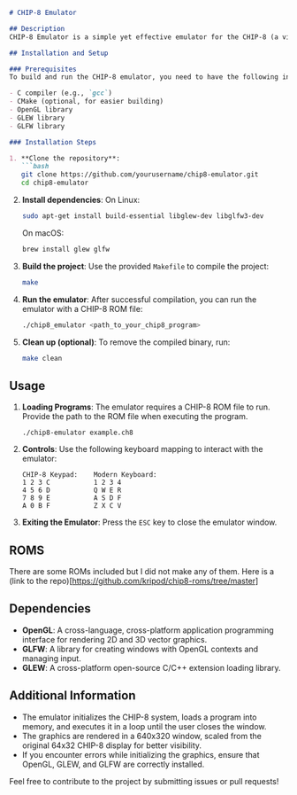 ```markdown
# CHIP-8 Emulator

## Description
CHIP-8 Emulator is a simple yet effective emulator for the CHIP-8 (a virtual machine for running basic programs and games). This project is designed to emulate the functionality of the original CHIP-8 system, allowing you to load and run CHIP-8 applications. The emulator uses OpenGL for rendering graphics and provides keyboard input support using GLFW.

## Installation and Setup

### Prerequisites
To build and run the CHIP-8 emulator, you need to have the following installed on your system:

- C compiler (e.g., `gcc`)
- CMake (optional, for easier building)
- OpenGL library
- GLEW library
- GLFW library

### Installation Steps

1. **Clone the repository**:
   ```bash
   git clone https://github.com/yourusername/chip8-emulator.git
   cd chip8-emulator
   ```

2. **Install dependencies**:
   On Linux:
   ```bash
   sudo apt-get install build-essential libglew-dev libglfw3-dev
   ```
   On macOS:
   ```bash
   brew install glew glfw
   ```

3. **Build the project**:
   Use the provided `Makefile` to compile the project:
   ```bash
   make
   ```

4. **Run the emulator**:
   After successful compilation, you can run the emulator with a CHIP-8 ROM file:
   ```bash
   ./chip8_emulator <path_to_your_chip8_program>
   ```

5. **Clean up (optional)**:
   To remove the compiled binary, run:
   ```bash
   make clean
   ```

## Usage
1. **Loading Programs**: The emulator requires a CHIP-8 ROM file to run. Provide the path to the ROM file when executing the program.
   ```
   ./chip8-emulator example.ch8
   ```

2. **Controls**: Use the following keyboard mapping to interact with the emulator:
   ```
   CHIP-8 Keypad:    Modern Keyboard:
   1 2 3 C           1 2 3 4
   4 5 6 D           Q W E R
   7 8 9 E           A S D F
   A 0 B F           Z X C V
   ```

3. **Exiting the Emulator**: Press the `ESC` key to close the emulator window.

## ROMS
There are some ROMs included but I did not make any of them. Here is a (link to the repo)[https://github.com/kripod/chip8-roms/tree/master] 

## Dependencies
- **OpenGL**: A cross-language, cross-platform application programming interface for rendering 2D and 3D vector graphics.
- **GLFW**: A library for creating windows with OpenGL contexts and managing input.
- **GLEW**: A cross-platform open-source C/C++ extension loading library.

## Additional Information
- The emulator initializes the CHIP-8 system, loads a program into memory, and executes it in a loop until the user closes the window.
- The graphics are rendered in a 640x320 window, scaled from the original 64x32 CHIP-8 display for better visibility.
- If you encounter errors while initializing the graphics, ensure that OpenGL, GLEW, and GLFW are correctly installed.

Feel free to contribute to the project by submitting issues or pull requests!
```
